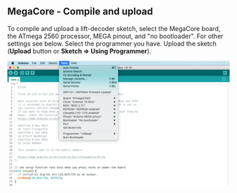 ## MegaCore - Compile and upload ##

To compile and upload a lift-decoder sketch, select the MegaCore board, the ATmega 2560 processor, MEGA pinout, and "no bootloader". For other settings see below. Select the programmer you have. Upload the sketch (**Upload** button or **Sketch => Using Programmer**).
<center><img src="02-MegaCore-Compilation/Figures/ScreenShot-CompileOptions.png"></center>
